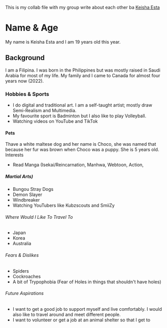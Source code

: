 This is my collab file with my group write about each other ba
[Keisha Esta](/images/choco.jpg)

# Name & Age
My name is Keisha Esta and I am 19 years old this year.
## Background
I am a Filipina. I was born in the Philippines but was mostly raised in Saudi Arabia for most of my life. My family and I came to Canada for almost four years now (2022).
### Hobbies & Sports
- I do digital and traditional art. I am a self-taught artist; mostly draw Semi-Realism and Multimedia.
- My favourite sport is Badminton but I also like to play Volleyball.
- Watching videos on YouTube and TikTok
#### Pets
Thave a white maltese dog and her name is Choco, she was named that because her fur was brown when Choco was a puppy. She is 5 years old.
Interests
- Read Manga (Isekai/Reincarnation, Manhwa, Webtoon, Action,
##### Martial Arts)
- Bungou Stray Dogs
- Demon Slayer
- Windbreaker
- Watching YouTubers like Kubzscouts and SmiiZy
###### Where Would I Like To Travel To
- Japan
- Korea
- Australia
###### Fears & Dislikes
- Spiders
- Cockroaches
- A bit of Trypophobia (Fear of Holes in things that shouldn't have holes)
###### Future Aspirations
- I want to get a good job to support myself and live comfortably. I would also like to travel around and meet different people.
- I want to volunteer or get a job at an animal shelter so that I get to
